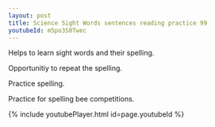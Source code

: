 ```yaml
---
layout: post
title: Science Sight Words sentences reading practice 99
youtubeId: m5po3S0Twec
---
```

 
 
Helps to learn sight words and their spelling.

Opportunitiy to repeat the spelling. 

Practice spelling. 
 
Practice for spelling bee competitions. 
 
{% include youtubePlayer.html id=page.youtubeId %}
 
 
